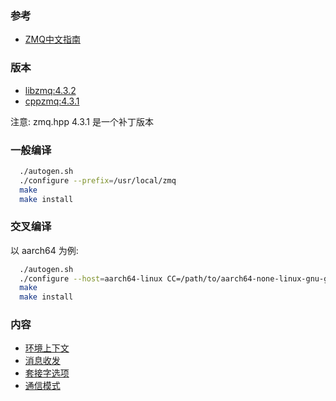 
### 参考

- [ZMQ中文指南](https://github.com/anjuke/zguide-cn)

### 版本

- [libzmq:4.3.2](https://github.com/zeromq/libzmq)
- [cppzmq:4.3.1](https://github.com/zeromq/cppzmq)

注意: zmq.hpp 4.3.1 是一个补丁版本

### 一般编译

```sh
  ./autogen.sh
  ./configure --prefix=/usr/local/zmq
  make
  make install
```

### 交叉编译

以 aarch64 为例:

```sh
  ./autogen.sh
  ./configure --host=aarch64-linux CC=/path/to/aarch64-none-linux-gnu-gcc AR=/path/to/aarch64-none-linux-gnu-ar CXX=/path/to/aarch64-none-linux-gnu-g++ LD=/path/to/aarch64-none-linux-gnu-ld --prefix=/tmp/aarch64
  make
  make install
```

### 内容

- [环境上下文](环境上下文.md)
- [消息收发](消息收发.md)
- [套接字选项](套接字选项.md)
- [通信模式](通信模式.md)

